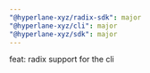 ```yaml
---
"@hyperlane-xyz/radix-sdk": major
"@hyperlane-xyz/cli": major
"@hyperlane-xyz/sdk": major
---
```


feat: radix support for the cli
